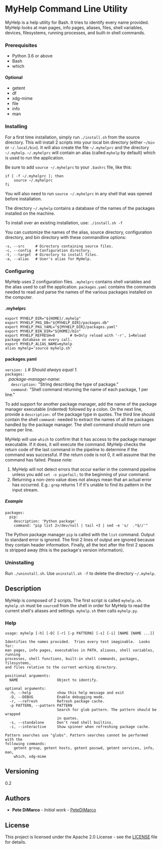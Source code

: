 # MyHelp Command Line Utility

MyHelp is a help utility for Bash. It tries to identify every name provided. 
MyHelp looks at man pages, info pages, aliases, files, shell variables,
devices, filesystems, running processes, and built-in shell commands.

### Prerequisites

* Python 3.6 or above
* Bash
* which

#### Optional
* getent
* df
* xdg-mime
* file
* info
* man

### Installing

For a first time installation, simply run `./install.sh` from the source directory.
This will install 2 scripts into your local bin directory (either `~/bin` or `~/.local/bin`).
It will also create the file `~/.myhelprc` and the directory `~/.myhelp`. `~/.myhelprc`
will contain an alias (called `myhelp` by default) which is used to run the application.

Be sure to add `source ~/.myhelprc` to your `.bashrc` file, like this:

    if [ -f ~/.myhelprc ]; then
        source ~/.myhelprc
    fi

You will also need to run `source ~/.myhelprc` in any shell that was opened before
installation.

The directory `~/.myhelp` contains a database of the names of the packages installed on the machine.

To install over an existing installation, use:
    `./install.sh -f`

You can customize the names of the alias, source directory, configuration directory,
and bin directory with these commandline options:

    -s, --src     # Directory containing source files.  
    -c, --config  # Configuration directory.  
    -t, --target  # Directory to install files.  
    -a, --alias   # User's alias for MyHelp.  

### Configuring

MyHelp uses 2 configuration files. `.myhelprc` contains shell variables and the alias
used to call the application. `packages.yaml` contains the commands needed to read and
parse the names of the various packages installed on the computer.

#### .myhelprc

    export MYHELP_DIR="${HOME}/.myhelp"
    export MYHELP_PKG_DB="${MYHELP_DIR}/packages.db"
    export MYHELP_PKG_YAML="${MYHELP_DIR}/packages.yaml"
    export MYHELP_BIN_DIR="${HOME}/bin"
    export MYHELP_REFRESH=0       # 0=Only reload with '-r', 1=Reload package database on every call.
    export MYHELP_ALIAS_NAME=myhelp
    alias myhelp='source myhelp.sh'

#### packages.yaml

`version: 1`	# *Should always equal 1.* <br/>
`packages:` <br/>
&nbsp;&nbsp; *package-manager-name*: <br/>
&nbsp;&nbsp;&nbsp;&nbsp; `description:` "String describing the type of package." <br/>
&nbsp;&nbsp;&nbsp;&nbsp; `command:` "Shell command returning the name of each package, 1 per line."

To add support for another package manager, add the name of the package manager executable (indented)
followed by a colon. On the next line, provide a `description:` of the package type in quotes. The third line
should contain the shell `command:` needed to extract the names of all the packages handled by the package manager.
The shell command should return one name per line.

MyHelp will use `which` to confirm that it has access to the package manager executable. If it does, it will execute
the command. MyHelp checks the return code of the last command in the pipeline to determine if the command was
successful. If the return code is not 0, it will assume that the command has failed. Please note:
1.  MyHelp will not detect errors that occur earlier in the command pipeline unless you add `set -o pipefail;` to
the beginning of your command.
2.  Returning a non-zero value does not always mean that an actual error has occurred. E.g.: `grep` returns 1 if
it's unable to find its pattern in the input stream.

##### Example

    packages:
      pip:
        description: 'Python package'
        command: "pip list 2>/dev/null | tail +3 | sed -e 's/  .*$//'"

The Python package manager `pip` is called with the `list` command. Output to standard error is ignored. The first
2 lines of output are ignored because they contain header information. Finally, all the text after the first 2 spaces
is stripped away (this is the package's version information).

### Uninstalling

Run `./uninstall.sh`. Use `uninstall.sh -f` to delete the directory `~/.myhelp`.

## Description

MyHelp is composed of 2 scripts. The first script is called `myhelp.sh`. `myhelp.sh`
must be `source`d from the shell in order for MyHelp to read the current shell's
aliases and settings. `myhelp.sh` then calls `myhelp.py`.

### Help

    usage: myhelp [-h] [-D] [-r] [-p PATTERN] [-s] [-i] [NAME [NAME ...]]
    
    Identifies the names provided.  Tries every test imaginable.  Looks for:
    man pages, info pages, executables in PATH, aliases, shell variables, running
    processes, shell functions, built-in shell commands, packages, filesystems,
    and files relative to the current working directory.
    
    positional arguments:
      NAME                  Object to identify.
    
    optional arguments:
      -h, --help            show this help message and exit
      -D, --DEBUG           Enable debugging mode.
      -r, --refresh         Refresh package cache.
      -p PATTERN, --pattern PATTERN
                            Search for glob pattern. The pattern should be wrapped
                            in quotes.
      -s, --standalone      Don't read shell builtins.
      -i, --interactive     Show spinner when refreshing package cache.
    
    Pattern searches use "globs". Pattern searches cannot be performed with the
    following commands:
        getent group, getent hosts, getent passwd, getent services, info, man,
        which, xdg-mime

## Versioning

0.2

## Authors

* **Pete DiMarco** - *Initial work* - [PeteDiMarco](https://github.com/PeteDiMarco)

## License

This project is licensed under the Apache 2.0 License - see the [LICENSE](LICENSE) file
for details.

